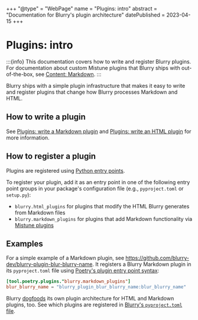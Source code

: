 +++
"@type" = "WebPage"
name = "Plugins: intro"
abstract = "Documentation for Blurry's plugin architecture"
datePublished = 2023-04-15
+++

# Plugins: intro

:::{info}
This documentation covers how to write and register Blurry plugins.
For documentation about custom Mistune plugins that Blurry ships with out-of-the-box, see [Content: Markdown](../content/markdown.md).
:::

Blurry ships with a simple plugin infrastructure that makes it easy to write and register plugins that change how Blurry processes Markdown and HTML.

## How to write a plugin

See [Plugins: write a Markdown plugin](./write-a-markdown-plugin.md) and [Plugins: write an HTML plugin](./write-an-html-plugin.md) for more information.

## How to register a plugin

Plugins are registered using [Python entry points](https://packaging.python.org/en/latest/guides/creating-and-discovering-plugins/#using-package-metadata).

To register your plugin, add it as an entry point in one of the following entry point groups in your package's configuration file (e.g., `pyproject.toml` or `setup.py`):

- `blurry.html_plugins` for plugins that modify the HTML Blurry generates from Markdown files
- `blurry.markdown_plugins` for plugins that add Markdown functionality via [Mistune plugins](https://mistune.lepture.com/en/latest/advanced.html#create-plugins)

## Examples

For a simple example of a Markdown plugin, see <https://github.com/blurry-dev/blurry-plugin-blur-blurry-name>.
It registers a Blurry Markdown plugin in its `pyproject.toml` file using [Poetry's plugin entry point syntax](https://python-poetry.org/docs/pyproject/#plugins):

```toml
[tool.poetry.plugins."blurry.markdown_plugins"]
blur_blurry_name = "blurry_plugin_blur_blurry_name:blur_blurry_name"
```

Blurry [dogfoods](https://en.wikipedia.org/wiki/Eating_your_own_dog_food) its own plugin architecture for HTML and Markdown plugins, too.
See which plugins are registered in [Blurry's `pyproject.toml` file](https://github.com/blurry-dev/blurry/blob/main/pyproject.toml).
